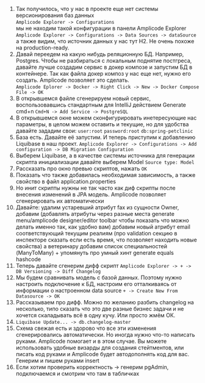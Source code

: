 1. Так получилось, что у нас в проекте еще нет системы версионирования баз данных  
   `Amplicode Explorer -> Configurations`  
   мы не находим такой конфигурации в панели Amplicode Explorer  
   `Amplicode Explorer -> Configurations -> Data Sources -> dataSource`  
   а также видим, что источник данных у нас тут H2. Не очень похоже на production-ready.
2. Давай переедем на какую нибудь реляционную БД. Например, Postgres. Чтобы не разбираться с локальным поднятие постгреса, давайте лучше создадим сервис в докер композе и запустим БД в контейнере. Так как файла докер композ у нас еще нет, нужно его создать. Amplicode позволяет это сделать.  
   `Amplicode Eplorer -> Docker -> Right Click -> New -> Docker Compose File -> OK`
3. В открывшемся файле сгенерируем новый сервис, воспользовавшись стандартным для IntelliJ действием Generate cmd+n
    `Cmd+N -> Add Service -> PostgreSQL`
4. В открывшемся окне можем сконфигурировать инетересующие нас параметры, в целом можем оставить и текущие, но для удобства давайте зададим свои:
   `user:root`
   `password:root`
   `db:spring-petclinic`
5. База есть. Давайте её запустим. И теперь приступим к добавлению Liquibase в наш проект.
   `Amplicode Explorer -> Configurations -> Add configuration -> DB Migration Configuration`
6. Выберем Liquibase, а в качестве системы источника для генерации скрипта инициализации давайте выберем Model 
   `Source type: Model`
7. Рассказать про окно превью скриптов, нажать `ОК`
8. Показать что также добавилась необходимая зависимость, а также свойство в файл application.properties
9. Но инит скрипты нужны не так часто как диф скрипты после внесения изменений в JPA модель. Amplicode позволяет сгенерировать их автоматически
10. Давайте:
    удалим устаревший атрибут fax из сущности Owner, добавим (добавлять атрибуты через разные места generate menu/amplicode designer/editor toolbar чтобы показать что можно делать именно так, как удобно вам) 
    добавим новый атрибут email соответствующий текущим реалиям (про validation секцию в инспекторе сказать если есть время, что позволяет находить новые свойства)
    а ветеринару добавим список специальностей (ManyToMany) + упомянуть про умный хинт generate equals hashcode
11. Теперь давайте сгенерим дифф скрипт
    `Amplicode Explorer -> + -> DB Versioning -> Diff Changelog`
12. Мы будем сравнивать модель с базой данных. Поэтому нужно настроить подключение к БД, настроим его отталкиваясь от информации о настроенном data source
    `+ -> Create New From Datasource -> OK`
13. Рассказываем про дифф. Можно по желанию разбить changelog на несколько, типо сказать что это две разные бизнес задачи и не хочется скаладывать всё в одну кучу. Или просто жмём ОК.
14. `Liquibase Update... -> db.changelog-master`
15. Схема свежая есть и здорово что все эти изменения сгенерировались автоматически. Но иногда нужно что-то написать руками. Amplicode помогает и в этом случае. Вы можете использовать удобные визарды для создания стейтментов, или писать код руками и Amplicode будет автодополнять код для вас. Генерим и пишем руками insert
16. Если хотим проверить корректность -> генерим pgAdmin, подключаемся и смотрим что там в табличках
